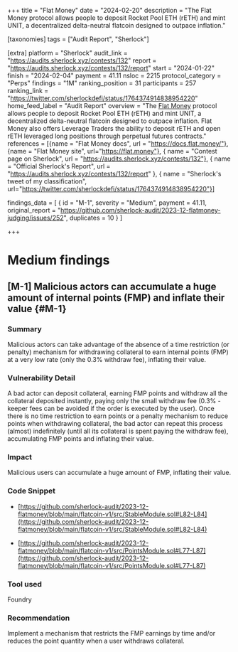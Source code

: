 +++
title = "Flat Money"
date = "2024-02-20"
description = "The Flat Money protocol allows people to deposit Rocket Pool ETH (rETH) and mint UNIT, a decentralized delta-neutral flatcoin designed to outpace inflation."

[taxonomies]
tags = ["Audit Report", "Sherlock"]

[extra]
platform = "Sherlock"
audit_link = "https://audits.sherlock.xyz/contests/132"
report = "https://audits.sherlock.xyz/contests/132/report"
start = "2024-01-22"
finish = "2024-02-04"
payment = 41.11
nsloc = 2215
protocol_category = "Perps"
findings = "1M"
ranking_position = 31
participants = 257
ranking_link = "https://twitter.com/sherlockdefi/status/1764374914838954220"
home_feed_label = "Audit Report"
overview = "The [Flat Money](https://flat.money/) protocol allows people to deposit Rocket Pool ETH (rETH) and mint UNIT, a decentralized delta-neutral flatcoin designed to outpace inflation. Flat Money also offers Leverage Traders the ability to deposit rETH and open rETH leveraged long positions through perpetual futures contracts."
references = [{name = "Flat Money docs", url = "https://docs.flat.money/"}, {name = "Flat Money site", url="https://flat.money"}, { name = "Contest page on Sherlock", url = "https://audits.sherlock.xyz/contests/132"}, { name = "Official Sherlock's Report", url = "https://audits.sherlock.xyz/contests/132/report" }, { name = "Sherlock's tweet of my classification", url="https://twitter.com/sherlockdefi/status/1764374914838954220"}]

findings_data = [
    { id = "M-1", severity = "Medium", payment = 41.11, original_report = "https://github.com/sherlock-audit/2023-12-flatmoney-judging/issues/252", duplicates = 10 }
]

+++

# Medium findings
## [M-1] Malicious actors can accumulate a huge amount of internal points (FMP) and inflate their value {#M-1}
### Summary
Malicious actors can take advantage of the absence of a time restriction (or penalty) mechanism for withdrawing collateral to earn internal points (FMP) at a very low rate (only the 0.3% withdraw fee), inflating their value.

### Vulnerability Detail
A bad actor can deposit collateral, earning FMP points and withdraw all the collateral deposited instantly, paying only the small withdraw fee (0.3% - keeper fees can be avoided if the order is executed by the user). Once there is no time restriction to earn points or a penalty mechanism to reduce points when withdrawing collateral, the bad actor can repeat this process (almost) indefinitely (until all its collateral is spent paying the withdraw fee), accumulating FMP points and inflating their value.

### Impact
Malicious users can accumulate a huge amount of FMP, inflating their value.

### Code Snippet
- [https://github.com/sherlock-audit/2023-12-flatmoney/blob/main/flatcoin-v1/src/StableModule.sol#L82-L84](https://github.com/sherlock-audit/2023-12-flatmoney/blob/main/flatcoin-v1/src/StableModule.sol#L82-L84)

- [https://github.com/sherlock-audit/2023-12-flatmoney/blob/main/flatcoin-v1/src/PointsModule.sol#L77-L87](https://github.com/sherlock-audit/2023-12-flatmoney/blob/main/flatcoin-v1/src/PointsModule.sol#L77-L87)

### Tool used
Foundry

### Recommendation
Implement a mechanism that restricts the FMP earnings by time and/or reduces the point quantity when a user withdraws collateral.